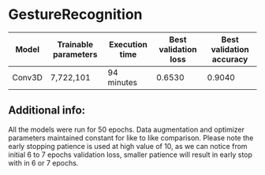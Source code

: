# GestureRecognition


| Model | Trainable parameters | Execution time | Best validation loss | Best validation accuracy |
|-------|----------------------|----------------|----------------------|--------------------------|
| Conv3D| 7,722,101            | 94 minutes     | 0.6530               | 0.9040                   |






Additional info:
----------------
All the models were run for 50 epochs.  Data augmentation and optimizer parameters maintained constant for like to like comparison.
Please note the early stopping patience is used at high value of 10, as we can notice from initial 6 to 7 epochs validation loss, smaller patience will result in early stop with in 6 or 7 epochs.

